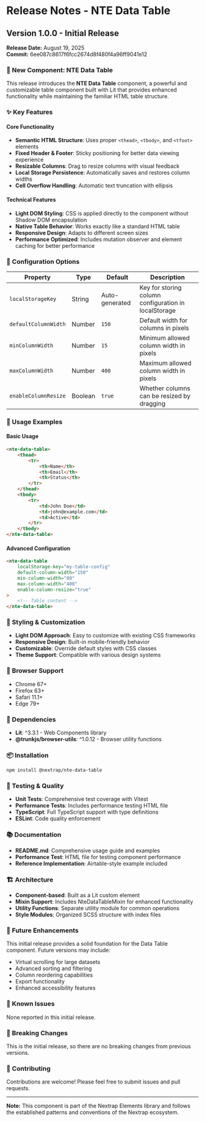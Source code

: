 # Release Notes - NTE Data Table

## Version 1.0.0 - Initial Release

**Release Date:** August 19, 2025  
**Commit:** 6ee087c8617f6fcc2674d8f480f4a96ff9041e12

### 🎉 New Component: NTE Data Table

This release introduces the **NTE Data Table** component, a powerful and customizable table component built with Lit that provides enhanced functionality while maintaining the familiar HTML table structure.

### ✨ Key Features

#### Core Functionality

- **Semantic HTML Structure**: Uses proper `<thead>`, `<tbody>`, and `<tfoot>` elements
- **Fixed Header & Footer**: Sticky positioning for better data viewing experience
- **Resizable Columns**: Drag to resize columns with visual feedback
- **Local Storage Persistence**: Automatically saves and restores column widths
- **Cell Overflow Handling**: Automatic text truncation with ellipsis

#### Technical Features

- **Light DOM Styling**: CSS is applied directly to the component without Shadow DOM encapsulation
- **Native Table Behavior**: Works exactly like a standard HTML table
- **Responsive Design**: Adapts to different screen sizes
- **Performance Optimized**: Includes mutation observer and element caching for better performance

### 🔧 Configuration Options

| Property             | Type    | Default        | Description                                          |
| -------------------- | ------- | -------------- | ---------------------------------------------------- |
| `localStorageKey`    | String  | Auto-generated | Key for storing column configuration in localStorage |
| `defaultColumnWidth` | Number  | `150`          | Default width for columns in pixels                  |
| `minColumnWidth`     | Number  | `15`           | Minimum allowed column width in pixels               |
| `maxColumnWidth`     | Number  | `400`          | Maximum allowed column width in pixels               |
| `enableColumnResize` | Boolean | `true`         | Whether columns can be resized by dragging           |

### 🚀 Usage Examples

#### Basic Usage

```html
<nte-data-table>
    <thead>
        <tr>
            <th>Name</th>
            <th>Email</th>
            <th>Status</th>
        </tr>
    </thead>
    <tbody>
        <tr>
            <td>John Doe</td>
            <td>john@example.com</td>
            <td>Active</td>
        </tr>
    </tbody>
</nte-data-table>
```

#### Advanced Configuration

```html
<nte-data-table
    localStorage-key="my-table-config"
    default-column-width="150"
    min-column-width="80"
    max-column-width="400"
    enable-column-resize="true"
>
    <!-- Table content -->
</nte-data-table>
```

### 🎨 Styling & Customization

- **Light DOM Approach**: Easy to customize with existing CSS frameworks
- **Responsive Design**: Built-in mobile-friendly behavior
- **Customizable**: Override default styles with CSS classes
- **Theme Support**: Compatible with various design systems

### 📱 Browser Support

- Chrome 67+
- Firefox 63+
- Safari 11.1+
- Edge 79+

### 🔌 Dependencies

- **Lit**: ^3.3.1 - Web Components library
- **@trunkjs/browser-utils**: ^1.0.12 - Browser utility functions

### 📦 Installation

```bash
npm install @nextrap/nte-data-table
```

### 🧪 Testing & Quality

- **Unit Tests**: Comprehensive test coverage with Vitest
- **Performance Tests**: Includes performance testing HTML file
- **TypeScript**: Full TypeScript support with type definitions
- **ESLint**: Code quality enforcement

### 📚 Documentation

- **README.md**: Comprehensive usage guide and examples
- **Performance Test**: HTML file for testing component performance
- **Reference Implementation**: Airtable-style example included

### 🏗️ Architecture

- **Component-based**: Built as a Lit custom element
- **Mixin Support**: Includes NteDataTableMixin for enhanced functionality
- **Utility Functions**: Separate utility module for common operations
- **Style Modules**: Organized SCSS structure with index files

### 🔮 Future Enhancements

This initial release provides a solid foundation for the Data Table component. Future versions may include:

- Virtual scrolling for large datasets
- Advanced sorting and filtering
- Column reordering capabilities
- Export functionality
- Enhanced accessibility features

### 🐛 Known Issues

None reported in this initial release.

### 📝 Breaking Changes

This is the initial release, so there are no breaking changes from previous versions.

### 🤝 Contributing

Contributions are welcome! Please feel free to submit issues and pull requests.

---

**Note:** This component is part of the Nextrap Elements library and follows the established patterns and conventions of the Nextrap ecosystem.
